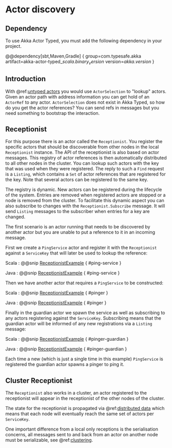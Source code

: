 # Actor discovery

## Dependency

To use Akka Actor Typed, you must add the following dependency in your project.

@@dependency[sbt,Maven,Gradle] {
  group=com.typesafe.akka
  artifact=akka-actor-typed_$scala.binary_version$
  version=$akka.version$
}

## Introduction

With @ref:[untyped actors](../general/addressing.md) you would use `ActorSelection` to "lookup" actors. Given an actor path with
address information you can get hold of an `ActorRef` to any actor. `ActorSelection` does not exist in Akka Typed, 
so how do you get the actor references? You can send refs in messages but you need something to bootstrap the interaction.

## Receptionist

For this purpose there is an actor called the `Receptionist`. You register the specific actors that should be discoverable 
from other nodes in the local `Receptionist` instance. The API of the receptionist is also based on actor messages. 
This registry of actor references is then automatically distributed to all other nodes in the cluster. 
You can lookup such actors with the key that was used when they were registered. The reply to such a `Find` request is 
a `Listing`, which contains a `Set` of actor references that are registered for the key. Note that several actors can be 
registered to the same key.

The registry is dynamic. New actors can be registered during the lifecycle of the system. Entries are removed when 
registered actors are stopped or a node is removed from the cluster. To facilitate this dynamic aspect you can also subscribe 
to changes with the `Receptionist.Subscribe` message. It will send `Listing` messages to the subscriber when entries for a key are changed.

The first scenario is an actor running that needs to be discovered by another actor but you are unable
to put a reference to it in an incoming message.

First we create a `PingService` actor and register it with the `Receptionist` against a
`ServiceKey` that will later be used to lookup the reference:

Scala
:  @@snip [ReceptionistExample]($akka$/akka-cluster-typed/src/test/scala/docs/akka/cluster/typed/ReceptionistExampleSpec.scala) { #ping-service }

Java
:  @@snip [ReceptionistExample]($akka$/akka-cluster-typed/src/test/java/jdocs/akka/cluster/typed/ReceptionistExampleTest.java) { #ping-service }

Then we have another actor that requires a `PingService` to be constructed:

Scala
:  @@snip [ReceptionistExample]($akka$/akka-cluster-typed/src/test/scala/docs/akka/cluster/typed/ReceptionistExampleSpec.scala) { #pinger }

Java
:  @@snip [ReceptionistExample]($akka$/akka-cluster-typed/src/test/java/jdocs/akka/cluster/typed/ReceptionistExampleTest.java) { #pinger }

Finally in the guardian actor we spawn the service as well as subscribing to any actors registering
against the `ServiceKey`. Subscribing means that the guardian actor will be informed of any
new registrations via a `Listing` message:

Scala
:  @@snip [ReceptionistExample]($akka$/akka-cluster-typed/src/test/scala/docs/akka/cluster/typed/ReceptionistExampleSpec.scala) { #pinger-guardian }

Java
:  @@snip [ReceptionistExample]($akka$/akka-cluster-typed/src/test/java/jdocs/akka/cluster/typed/ReceptionistExampleTest.java) { #pinger-guardian }

Each time a new (which is just a single time in this example) `PingService` is registered the 
guardian actor spawns a pinger to ping it.

## Cluster Receptionist

The `Receptionist` also works in a cluster, an actor registered to the receptionist will appear in the receptionist of the other nodes of the cluster.

The state for the receptionist is propagated via @ref:[distributed data](../distributed-data.md) which means that each node will eventually reach the same set of actors per `ServiceKey`.

One important difference from a local only receptions is the serialisation concerns, all messages sent to and back from an actor on another node must be serializable, see @ref:[clustering](cluster.md#serialization).

